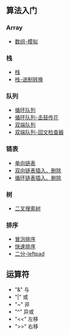 ## 算法入门

### Array
   * [数组-模拟](./algorithm/Array/removeArrayFirstIndex.js)

### 栈
   * [栈](./algorithm/Stack/stackArray.js)
   * [栈-进制转换](./algorithm/Stack/decimalToBinary.js)

### 队列
   * [循环队列](./algorithm/Queue/index.js)
   * [循环队列-击鼓传花](./algorithm/Queue/hotpotsto.js)
   * [双端队列](./algorithm/Deque/index.js)
   * [双端队列-回文检查器](./algorithm/Deque/palindromeChecker.js)

### 链表
   * [单向链表](./algorithm/LinkList/LinkedList.js)
   * [双向链表插入、删除](./algorithm/LinkList/DoublyLinkedList.js)
   * [循环链表插入、删除](./algorithm/LinkList/CircularLinkedList.js)

### 树
   * [二叉搜索树](./algorithm/tree/BinarySearchTree.js)


### 排序
   * [冒泡排序](./algorithm/Sort/bubbleSort.js)
   * [快速排序](./algorithm/Sort/quickSort.js)
   * [二分-leftpad](./algorithm/Sourcecode/leftpad.js)

## 运算符

- "&"  与
- "|"  或
- "~"  非
- "^"  异或
- "<<" 左移
- ">>" 右移